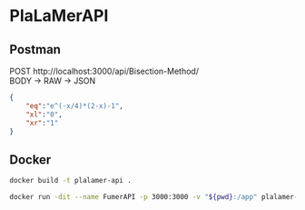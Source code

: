 # PlaLaMerAPI

## Postman

POST http://localhost:3000/api/Bisection-Method/  
BODY -> RAW -> JSON

```JSON
{
    "eq":"e^(-x/4)*(2-x)-1",
    "xl":"0",
    "xr":"1"
}
```

## Docker

```sh
docker build -t plalamer-api .
```

```sh
docker run -dit --name FumerAPI -p 3000:3000 -v "${pwd}:/app" plalamer-api
```